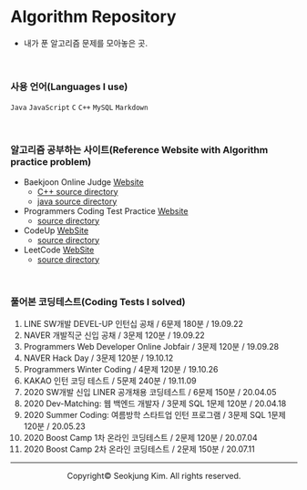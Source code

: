 # Algorithm Repository

- 내가 푼 알고리즘 문제를 모아놓은 곳.

<br>

### 사용 언어(Languages I use)
`Java` `JavaScript` `C` `C++` `MySQL` `Markdown`

<br>

### 알고리즘 공부하는 사이트(Reference Website with Algorithm practice problem)
  * Baekjoon Online Judge [Website](https://www.acmicpc.net/user/ehddnwnd)
    * [C++ source directory](https://github.com/seokju2ng/Algorithm/tree/master/Baekjoon/cpp)
    * [java source directory](https://github.com/seokju2ng/Algorithm/tree/master/Baekjoon/java/src/net/acmicpc)
  * Programmers Coding Test Practice [Website](https://programmers.co.kr/learn/challenges)
    * [source directory](https://github.com/seokju2ng/Algorithm/tree/master/ProgrammersPractice/src)
  * CodeUp [WebSite](https://codeup.kr/userinfo.php?user=ehddnwnd)
    * [source directory](https://github.com/seokju2ng/Algorithm/tree/master/CodeUp)
  * LeetCode [WebSite](https://leetcode.com/seokju2ng/)
    * [source directory](https://github.com/seokju2ng/Algorithm/tree/master/LeetCode)
<br>

### 풀어본 코딩테스트(Coding Tests I solved)
  1. LINE SW개발 DEVEL-UP 인턴십 공채 / 6문제 180분 / 19.09.22
  2. NAVER 개발직군 신입 공채 / 3문제 120분 / 19.09.22
  3. Programmers Web Developer Online Jobfair / 3문제 120분 / 19.09.28
  4. NAVER Hack Day / 3문제 120분 / 19.10.12
  5. Programmers Winter Coding / 4문제 120분 / 19.10.26
  6. KAKAO 인턴 코딩 테스트 / 5문제 240분 / 19.11.09
  7. 2020 SW개발 신입 LINER 공개채용 코딩테스트 / 6문제 150분 / 20.04.05
  8. 2020 Dev-Matching: 웹 백엔드 개발자 / 3문제 SQL 1문제 120분 / 20.04.18
  9. 2020 Summer Coding: 여름방학 스타트업 인턴 프로그램 / 3문제 SQL 1문제 120분 / 20.05.23
  10. 2020 Boost Camp 1차 온라인 코딩테스트 / 2문제 120분 / 20.07.04
  11. 2020 Boost Camp 2차 온라인 코딩테스트 / 2문제 150분 / 20.07.11

***
<p align="center">Copyright&copy; Seokjung Kim. All rights reserved.</p>
